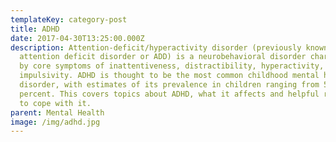 ```yaml
---
templateKey: category-post
title: ADHD
date: 2017-04-30T13:25:00.000Z
description: Attention-deficit/hyperactivity disorder (previously known as
  attention deficit disorder or ADD) is a neurobehavioral disorder characterized
  by core symptoms of inattentiveness, distractibility, hyperactivity, and
  impulsivity. ADHD is thought to be the most common childhood mental health
  disorder, with estimates of its prevalence in children ranging from 5 to 11
  percent. This covers topics about ADHD, what it affects and helpful resources
  to cope with it.
parent: Mental Health
image: /img/adhd.jpg
---
```

